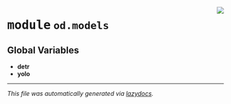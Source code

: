 <!-- markdownlint-disable -->

<a href="https://github.com/leoandeol/cods/blob/main/cods/od/models/__init__.py#L0"><img align="right" style="float:right;" src="https://img.shields.io/badge/-source-cccccc?style=flat-square"></a>

# <kbd>module</kbd> `od.models`




**Global Variables**
---------------
- **detr**
- **yolo**




---

_This file was automatically generated via [lazydocs](https://github.com/ml-tooling/lazydocs)._
